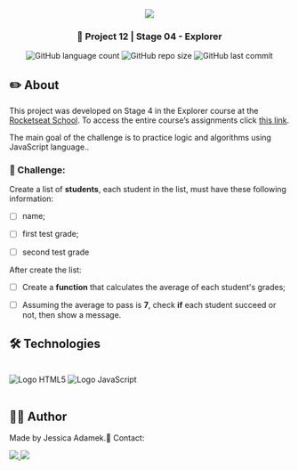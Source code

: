 <div align="center">
   <img src="https://www.rocketseat.com.br/assets/logos/explorer.svg" />
</div>
<h3 align="center">🚀 Project 12 | Stage 04 - Explorer</h3>

<div align="center">
  <img alt="GitHub language count" src="https://img.shields.io/github/languages/count/jeadamek/logic-and-algorithms-js-challenge-02">

  <img alt="GitHub repo size" src="https://img.shields.io/github/repo-size/jeadamek/logic-and-algorithms-js-challenge-02">
  
  <img alt="GitHub last commit" src="https://img.shields.io/github/last-commit/jeadamek/logic-and-algorithms-js-challenge-02">
</div>  

## ✏️ About

This project was developed on Stage 4 in the Explorer course at the [Rocketseat School](https://www.rocketseat.com.br/). To access the entire course’s assignments click [this link](https://github.com/jeadamek/explorer-rocketseat).

The main goal of the challenge is to practice logic and algorithms using JavaScript language..

### 🎯 Challenge:
Create a list of **students**, each student in the list, must have these following information:
- [ ] name;
- [ ] first test grade;
- [ ] second test grade


After create the list:
- [ ] Create a **function** that calculates the average of each student's grades;
- [ ] Assuming the average to pass is **7**, check **if** each student succeed or not, then show a message.


## 🛠️ Technologies

<div style="display: inline_block"><br/>

  <img alt="Logo HTML5" src="https://img.shields.io/badge/HTML5-E34F26?style=for-the-badge&logo=html5&logoColor=white">
  <img alt="Logo JavaScript" src="https://img.shields.io/badge/JavaScript-F7DF1E?style=for-the-badge&logo=javascript&logoColor=black">
</div>
</br>

## 👩‍💻 Author

Made by Jessica Adamek.🖖 Contact: 
<div>
  <a href="https://www.linkedin.com/in/jessica-adamek/" target="_blank">
    <img src="https://img.shields.io/badge/LinkedIn-0077B5?style=for-the-badge&logo=linkedin&logoColor=white">
  </a>
  <a href="mailto:jessica.g.adamek@gmail.com" target="_blank">
    <img src="https://img.shields.io/badge/Gmail-D14836?style=for-the-badge&logo=gmail&logoColor=white">
  </a>
</div>


